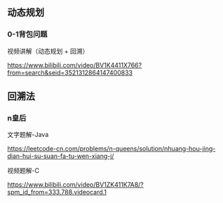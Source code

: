 

## 动态规划



### 0-1背包问题

视频讲解（动态规划 + 回溯）

https://www.bilibili.com/video/BV1K4411X766?from=search&seid=3521312864147400833



## 回溯法

### n皇后

文字题解-Java

https://leetcode-cn.com/problems/n-queens/solution/nhuang-hou-jing-dian-hui-su-suan-fa-tu-wen-xiang-j/

视频题解-C

https://www.bilibili.com/video/BV1ZK411K7A8/?spm_id_from=333.788.videocard.1

